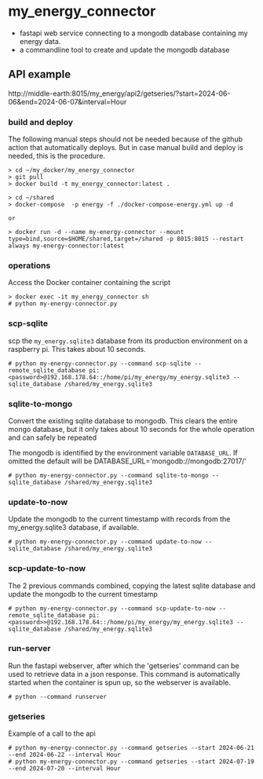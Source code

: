 # my_energy_connector

* fastapi web service connecting to a mongodb database containing my energy data.
* a commandline tool to create and update the mongodb database

## API example
http://middle-earth:8015/my_energy/api2/getseries/?start=2024-06-06&end=2024-06-07&interval=Hour


### build and deploy 

The following manual steps should not be needed because of the github action that automatically deploys.
But in case manual build and deploy is needed, this is the procedure.

```commandline
> cd ~/my_docker/my_energy_connector
> git pull
> docker build -t my_energy_connector:latest .

> cd ~/shared
> docker-compose  -p energy -f ./docker-compose-energy.yml up -d

or

> docker run -d --name my-energy-connector --mount type=bind,source=$HOME/shared,target=/shared -p 8015:8015 --restart always my-energy-connector:latest

```

### operations

Access the Docker container containing the script
```commandline
> docker exec -it my_energy_connector sh
# python my-energy-connector.py
```


### scp-sqlite
scp the `my_energy.sqlite3` database from its production environment on a raspberry pi.
This takes about 10 seconds.

````commandline
# python my-energy-connector.py --command scp-sqlite --remote_sqlite_database pi:<password>@192.168.178.64::/home/pi/my_energy/my_energy.sqlite3 --sqlite_database /shared/my_energy.sqlite3
````

### sqlite-to-mongo
Convert the existing sqlite database to mongodb. 
This clears the entire mongo database, but it only takes about 10 seconds for the whole operation and can safely be repeated

The mongodb is identified by the environment variable `DATABASE_URL`.
If omitted the default will be DATABASE_URL='mongodb://mongodb:27017/'

````commandline
# python my-energy-connector.py --command sqlite-to-mongo --sqlite_database /shared/my_energy.sqlite3
````

### update-to-now
Update the mongodb to the current timestamp with records from the my_energy.sqlite3 database, if available.

````commandline
# python my-energy-connector.py --command update-to-now --sqlite_database /shared/my_energy.sqlite3
````
### scp-update-to-now
The 2 previous commands combined, copying the latest sqlite database and update the mongodb to the current timestamp

````commandline
# python my-energy-connector.py --command scp-update-to-now --remote_sqlite_database pi:<password>>@192.168.178.64::/home/pi/my_energy/my_energy.sqlite3 --sqlite_database /shared/my_energy.sqlite3
````

### run-server
Run the fastapi webserver, after which the 'getseries' command can be used to retrieve data in a json response.
This command is automatically started when the container is spun up, so the webserver is available.
````commandline
# python --command runserver
````

### getseries
Example of a call to the api
````commandline
# python my-energy-connector.py --command getseries --start 2024-06-21 --end 2024-06-22 --interval Hour
# python my-energy-connector.py --command getseries --start 2024-07-19 --end 2024-07-20 --interval Hour
````